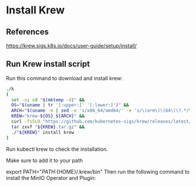 # Install Krew

## References

<https://krew.sigs.k8s.io/docs/user-guide/setup/install/>

## Run Krew install script

Run this command to download and install krew:

```bash
./k
(
  set -x; cd "$(mktemp -d)" &&
  OS="$(uname | tr '[:upper:]' '[:lower:]')" &&
  ARCH="$(uname -m | sed -e 's/x86_64/amd64/' -e 's/\(arm\)\(64\)\?.*/\1\2/' -e 's/aarch64$/arm64/')" &&
  KREW="krew-${OS}_${ARCH}" &&
  curl -fsSLO "https://github.com/kubernetes-sigs/krew/releases/latest/download/${KREW}.tar.gz" &&
  tar zxvf "${KREW}.tar.gz" &&
  ./"${KREW}" install krew
)
```

Run kubectl krew to check the installation.

Make sure to add it to your path

export PATH="${PATH}:${HOME}/.krew/bin"
Then run the following command to install the MinIO Operator and Plugin:
